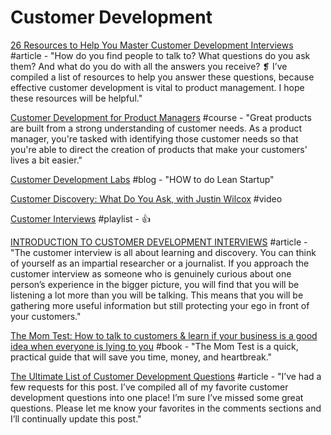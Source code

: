 # Customer Development

[26 Resources to Help You Master Customer Development Interviews](https://neilpatel.com/blog/26-customer-development-resources/) \#article - "How do you find people to talk to? What questions do you ask them? And what do you do with all the answers you receive? ❡ I’ve compiled a list of resources to help you answer these questions, because effective customer development is vital to product management. I hope these resources will be helpful."

[Customer Development for Product Managers](https://www.lynda.com/Business-Skills-tutorials/Customer-Development-Product-Managers/704121-2.html) \#course - "Great products are built from a strong understanding of customer needs. As a product manager, you're tasked with identifying those customer needs so that you're able to direct the creation of products that make your customers' lives a bit easier."

[Customer Development Labs](https://customerdevlabs.com/) \#blog - "HOW to do Lean Startup"

[Customer Discovery: What Do You Ask, with Justin Wilcox](https://www.youtube.com/watch?v=OTkP2JDeGWM) \#video

[Customer Interviews](https://www.youtube.com/playlist?list=PLPENX6qYXRfGujO-4D-tozlKkKK9L3l0H) \#playlist - 👍

[INTRODUCTION TO CUSTOMER DEVELOPMENT INTERVIEWS](https://www.cleverism.com/customer-development-questions-ask-potential-customers/) \#article - "The customer interview is all about learning and discovery. You can think of yourself as an impartial researcher or a journalist. If you approach the customer interview as someone who is genuinely curious about one person’s experience in the bigger picture, you will find that you will be listening a lot more than you will be talking. This means that you will be gathering more useful information but still protecting your ego in front of your customers."

[The Mom Test: How to talk to customers & learn if your business is a good idea when everyone is lying to you](https://www.goodreads.com/book/show/18529000-the-mom-test?from_search=true) \#book - "The Mom Test is a quick, practical guide that will save you time, money, and heartbreak."

[The Ultimate List of Customer Development Questions](https://mfishbein.com/the-ultimate-list-of-customer-development-questions/) \#article - "I’ve had a few requests for this post. I’ve compiled all of my favorite customer development questions into one place! I’m sure I’ve missed some great questions. Please let me know your favorites in the comments sections and I’ll continually update this post."

